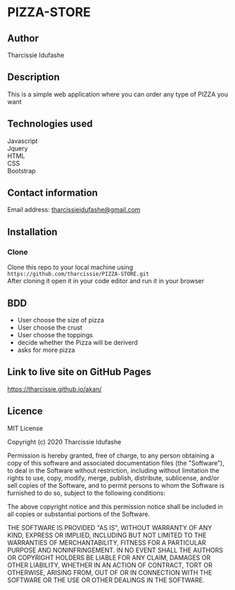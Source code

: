 # PIZZA-STORE
## Author
   Tharcissie Idufashe
## Description
   This is a simple web application where you can order any type of PIZZA you want
## Technologies used
   Javascript <br>
   Jquery <br>
   HTML <br>
   CSS <br>
   Bootstrap <br>
   
 ## Contact information
   Email address: tharcissieidufashe@gmail.com
   
 ## Installation
 ### Clone
 Clone this repo to your local machine using <br>
 `https://github.com/tharcissie/PIZZA-STORE.git` <br>
 After cloning it open it in your code editor and run it in your browser
 
 ## BDD
  * User choose the size of pizza
  * User choose the crust 
  * User choose the toppings
  * decide whether the Pizza will be deriverd
  * asks for more pizza
 
 ## Link to live site on GitHub Pages
 https://tharcissie.github.io/akan/


 ## Licence
 MIT License

Copyright (c) 2020 Tharcissie Idufashe

Permission is hereby granted, free of charge, to any person obtaining a copy
of this software and associated documentation files (the "Software"), to deal
in the Software without restriction, including without limitation the rights
to use, copy, modify, merge, publish, distribute, sublicense, and/or sell
copies of the Software, and to permit persons to whom the Software is
furnished to do so, subject to the following conditions:

The above copyright notice and this permission notice shall be included in all
copies or substantial portions of the Software.

THE SOFTWARE IS PROVIDED "AS IS", WITHOUT WARRANTY OF ANY KIND, EXPRESS OR
IMPLIED, INCLUDING BUT NOT LIMITED TO THE WARRANTIES OF MERCHANTABILITY,
FITNESS FOR A PARTICULAR PURPOSE AND NONINFRINGEMENT. IN NO EVENT SHALL THE
AUTHORS OR COPYRIGHT HOLDERS BE LIABLE FOR ANY CLAIM, DAMAGES OR OTHER
LIABILITY, WHETHER IN AN ACTION OF CONTRACT, TORT OR OTHERWISE, ARISING FROM,
OUT OF OR IN CONNECTION WITH THE SOFTWARE OR THE USE OR OTHER DEALINGS IN THE
SOFTWARE.

